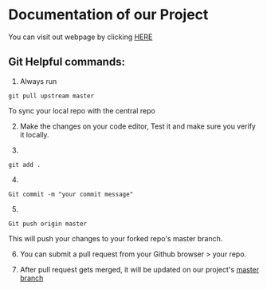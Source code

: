 # Documentation of our Project

You can visit out webpage by clicking [HERE](https://the-cohorts.greenriverdev.com/)

## Git Helpful commands:

1. Always run

```
git pull upstream master
```

To sync your local repo with the central repo

2. Make the changes on your code editor, Test it and make sure you verify it locally.

3. 

```
git add .
```

4.

```
Git commit -m "your commit message"
```

5. 
```
Git push origin master
```
This will push your changes to your forked repo's master branch.

6. You can submit a pull request from your Github browser > your repo.

7. After pull request gets merged, it will be updated on our project's [master branch](https://github.com/treetrunkz/TheCohortsPWA)






